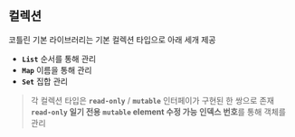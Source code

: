 <h2 id="컬렉션">컬렉션</h2>
<p>코틀린 기본 라이브러리는 기본 컬렉션 타입으로 아래 세개 제공
<img alt="" src="https://velog.velcdn.com/images/a700hui/post/e42b53d8-16f8-47e7-bbca-8afc637acf9e/image.png" /></p>
<ul>
<li><strong><code>List</code></strong> 순서를 통해 관리</li>
<li><strong><code>Map</code></strong> 이름을 통해 관리</li>
<li><strong><code>Set</code></strong> 집합 관리</li>
</ul>
<blockquote>
<p>각 컬렉션 타입은 <strong><code>read-only</code></strong> / <strong><code>mutable</code></strong> 인터페이가 구현된 한 쌍으로 존재
<strong><code>read-only</code> 일기 전용</strong>
<strong><code>mutable</code>  element 수정 가능</strong>
<strong>인덱스 번호</strong>를 통해 객체를 관리</p>
</blockquote>